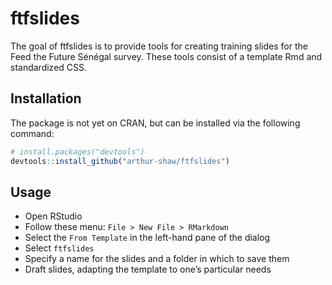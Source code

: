 
<!-- README.md is generated from README.Rmd. Please edit that file -->

# ftfslides

<!-- badges: start -->
<!-- badges: end -->

The goal of ftfslides is to provide tools for creating training slides
for the Feed the Future Sénégal survey. These tools consist of a
template Rmd and standardized CSS.

## Installation

The package is not yet on CRAN, but can be installed via the following
command:

``` r
# install.packages("devtools")
devtools::install_github("arthur-shaw/ftfslides")
```

## Usage

-   Open RStudio
-   Follow these menu: `File > New File > RMarkdown`
-   Select the `From Template` in the left-hand pane of the dialog
-   Select `ftfslides`
-   Specify a name for the slides and a folder in which to save them
-   Draft slides, adapting the template to one’s particular needs
